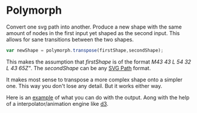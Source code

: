 # Polymorph
Convert one svg path into another. Produce a new shape with the same amount of nodes in the first input yet shaped as the second input. This allows for sane transitions between the two shapes.

```javascript
var newShape = polymorph.transpose(firstShape,secondShape);
```
This makes the assumption that *firstShape* is of the format *M43 43 L 54 32 L 43 65Z"*. The *secondShape* can be any [SVG Path](http://www.w3schools.com/svg/svg_path.asp) format.

It makes most sense to transpose a more complex shape onto a simpler one. This way you don't lose any detail. But it works either way.

Here is an [example](http://codepen.io/jamiepopkin/pen/qdEBVy) of what you can do with the output. Aong with the help of a interpolator/animation engine like [d3](d3js.org).
